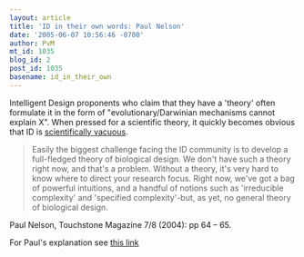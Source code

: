 ```yaml
---
layout: article
title: 'ID in their own words: Paul Nelson'
date: '2005-06-07 10:56:46 -0700'
author: PvM
mt_id: 1035
blog_id: 2
post_id: 1035
basename: id_in_their_own
---
```

Intelligent Design proponents who claim that they have a 'theory' often formulate it in the form of "evolutionary/Darwinian mechanisms cannot explain X". When pressed for a scientific theory, it quickly becomes obvious that ID is [scientifically vacuous](http://www.pandasthumb.org/pt-archives/000602.html).

> Easily the biggest challenge facing the ID community is to develop a full-fledged theory of biological design. We don't have such a theory right now, and that's a problem. Without a theory, it's very hard to know where to direct your research focus. Right now, we've got a bag of powerful intuitions, and a handful of notions such as 'irreducible complexity' and 'specified complexity'-but, as yet, no general theory of biological design.

Paul Nelson, Touchstone Magazine 7/8 (2004): pp 64 – 65.

For Paul's explanation see [this link](http://www.idthefuture.com/index.php?p=325&amp;more=1&amp;c=1&amp;tb=1&amp;pb=1)
